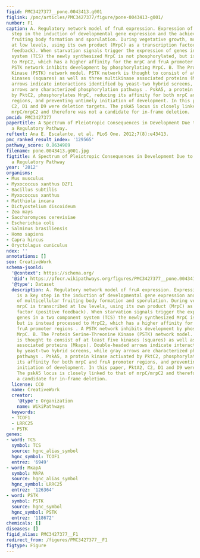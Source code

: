 ```yaml
---
figid: PMC3427377__pone.0043413.g001
figlink: /pmc/articles/PMC3427377/figure/pone-0043413-g001/
number: F1
caption: A. Regulatory network model of fruA expression. Expression of fruA is a key
  step in the induction of developmental gene expression and the achievement of multicellular
  fruiting body formation and sporulation. During vegetative growth, mrpC is transcribed
  at low levels, using its own product (MrpC) as a transcription factor (positive
  feedback). When starvation signals trigger the expression of genes in a two component
  system (TCS) the newly synthesized MrpC is not phosphorylated, but is instead processed
  to MrpC2, which has a higher affinity for the mrpC and fruA promoter regions . A
  PSTK network inhibits development by phosphorylating MrpC. B. The Protein Serine-Threonine
  Kinase (PSTK) network model. PSTK network is thought to consist of at least five
  kinases (squares) as well as three multikinase associated proteins (Mkaps). Double-headed
  arrows indicate interactions identified by yeast-two hybrid screens, while gray
  arrows are characterized phosphorylation pathways . PskA5, a protein kinase activated
  by PktC2, phosphorylates MrpC, reducing its affinity for both mrpC and fruA promoter
  regions, and preventing untimely initiation of development. In this paper, PktA2,
  C2, D1 and D9 were deletion targets. The pskA5 locus is closely linked to that of
  mrpC/mrpC2 and therefore was not a candidate for in-frame deletion.
pmcid: PMC3427377
papertitle: A Spectrum of Pleiotropic Consequences in Development Due to Changes in
  a Regulatory Pathway.
reftext: Ana E. Escalante, et al. PLoS One. 2012;7(8):e43413.
pmc_ranked_result_index: '129565'
pathway_score: 0.8634989
filename: pone.0043413.g001.jpg
figtitle: A Spectrum of Pleiotropic Consequences in Development Due to Changes in
  a Regulatory Pathway
year: '2012'
organisms:
- Mus musculus
- Myxococcus xanthus DZF1
- Bacillus subtilis
- Myxococcus xanthus
- Matthiola incana
- Dictyostelium discoideum
- Zea mays
- Saccharomyces cerevisiae
- Escherichia coli
- Salminus brasiliensis
- Homo sapiens
- Capra hircus
- Oryctolagus cuniculus
ndex: ''
annotations: []
seo: CreativeWork
schema-jsonld:
  '@context': https://schema.org/
  '@id': https://pfocr.wikipathways.org/figures/PMC3427377__pone.0043413.g001.html
  '@type': Dataset
  description: A. Regulatory network model of fruA expression. Expression of fruA
    is a key step in the induction of developmental gene expression and the achievement
    of multicellular fruiting body formation and sporulation. During vegetative growth,
    mrpC is transcribed at low levels, using its own product (MrpC) as a transcription
    factor (positive feedback). When starvation signals trigger the expression of
    genes in a two component system (TCS) the newly synthesized MrpC is not phosphorylated,
    but is instead processed to MrpC2, which has a higher affinity for the mrpC and
    fruA promoter regions . A PSTK network inhibits development by phosphorylating
    MrpC. B. The Protein Serine-Threonine Kinase (PSTK) network model. PSTK network
    is thought to consist of at least five kinases (squares) as well as three multikinase
    associated proteins (Mkaps). Double-headed arrows indicate interactions identified
    by yeast-two hybrid screens, while gray arrows are characterized phosphorylation
    pathways . PskA5, a protein kinase activated by PktC2, phosphorylates MrpC, reducing
    its affinity for both mrpC and fruA promoter regions, and preventing untimely
    initiation of development. In this paper, PktA2, C2, D1 and D9 were deletion targets.
    The pskA5 locus is closely linked to that of mrpC/mrpC2 and therefore was not
    a candidate for in-frame deletion.
  license: CC0
  name: CreativeWork
  creator:
    '@type': Organization
    name: WikiPathways
  keywords:
  - TCOF1
  - LRRC25
  - PSTK
genes:
- word: TCS
  symbol: TCS
  source: hgnc_alias_symbol
  hgnc_symbol: TCOF1
  entrez: '6949'
- word: MкapA
  symbol: MAPA
  source: hgnc_alias_symbol
  hgnc_symbol: LRRC25
  entrez: '126364'
- word: PSTK
  symbol: PSTK
  source: hgnc_symbol
  hgnc_symbol: PSTK
  entrez: '118672'
chemicals: []
diseases: []
figid_alias: PMC3427377__F1
redirect_from: /figures/PMC3427377__F1
figtype: Figure
---
```

